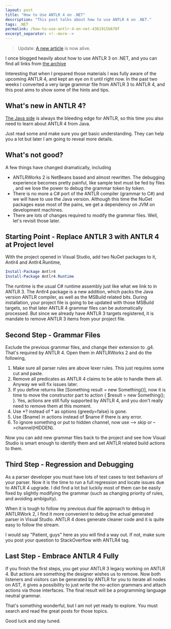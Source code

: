 ```yaml
---
layout: post
title: "How to Use ANTLR 4 on .NET"
description: "This post talks about how to use ANTLR 4 on .NET."
tags: .NET
permalink: /how-to-use-antlr-4-on-net-4361915b670f
excerpt_separator: <!--more-->
---
```

> Update: [A new article](/how-to-use-antlr-4-on-net-in-2017-d8bfe7efa74c) is now alive.

I once blogged heavily about how to use ANTLR 3 on .NET, and you can find all links from [the archive](/archives/)

Interesting that when I prepared those materials I was fully aware of the upcoming ANTLR 4, and kept an eye on it until right now. In the past two weeks I converted a very large grammar file from ANTLR 3 to ANTLR 4, and this post aims to show some of the hints and tips.
<!--more-->

## What's new in ANTLR 4?

[The Java side](https://theantlrguy.atlassian.net/wiki/display/ANTLR4/Getting+Started+with+ANTLR+v4) is always the bleeding edge for ANTLR, so this time you also need to learn about ANTLR 4 from Java.

Just read some and make sure you get basic understanding. They can help you a lot but later I am going to reveal more details.

## What's not good?

A few things have changed dramatically, including

* ANTLRWorks 2 is NetBeans based and almost rewritten. The debugging experience becomes pretty painful, like sample text must be fed by files , and we lose the power to debug the grammar token by token.
* There is no more a C# port of the ANTLR compiler (grammar to C#) and we will have to use the Java version. Although this time the NuGet packages ease most of the pains, we get a dependency on JVM on development machines.
* There are lots of changes required to modify the grammar files. Well, let's revisit those later.

## Starting Point - Replace ANTLR 3 with ANTLR 4 at Project level

With the project opened in Visual Studio, add two NuGet packages to it, Antlr4 and Antlr4.Runtime,

``` powershell
Install-Package Antlr4
Install-Package Antlr4.Runtime
```

The runtime is the usual C# runtime assembly just like what we link to in ANTLR 3. The Antlr4 package is a new addition, which packs the Java version ANTLR compiler, as well as the MSBuild related bits. During installation, your project file is going to be updated with those MSBuild targets, so that later ANTLR 4 grammar files can be automatically processed. But since we already have ANTLR 3 targets registered, it is mandate to remove ANTLR 3 items from your project file.

## Second Step - Grammar Files

Exclude the previous grammar files, and change their extension to .g4. That's required by ANTLR 4. Open them in ANTLRWorks 2 and do the following,

1. Make sure all parser rules are above lexer rules. This just requires some cut and paste.
1. Remove all predicates as ANTLR 4 claims to be able to handle them all. Anyway we will fix issues later.
1. If you define returns like [Something result = new Something()], now it is time to move the constructor part to action { $result = new Something(); }. Yes, actions are still fully supported by ANTLR 4, and you don't really need to remove them at this moment.
1. Use *? instead of * as options {greedy=false} is gone.
1. Use ($name) in actions instead of $name if there is any error.
1. To ignore something or put to hidden channel, now use –> skip or –>channel(HIDDEN).

Now you can add new grammar files back to the project and see how Visual Studio is smart enough to identify them and set ANTLR related build actions to them.

## Third Step - Regression and Debugging

As a parser developer you must have lots of test cases to test behaviors of your parser. Now it is the time to run a full regression and locate issues due to ANTLR 4 upgrade. I did find a lot but luckily most of them can be easily fixed by slightly modifying the grammar (such as changing priority of rules, and avoiding ambiguity).

When it is tough to follow my previous dual file approach to debug in ANTLRWork 2, I find it more convenient to debug the actual generated parser in Visual Studio. ANTLR 4 does generate cleaner code and it is quite easy to follow the stream.

I would say "Patient, guys" here as you will find a way out. If not, make sure you post your question to StackOverflow with ANTLR4 tag.

## Last Step - Embrace ANTLR 4 Fully

If you finish the first steps, you get your ANTLR 3 legacy working on ANTLR 4. But actions are something the designer wishes us to remove. Now both listeners and visitors can be generated by ANTLR for you to iterate all nodes on AST, it gives a possibility to just write the no-action grammars and attach actions via those interfaces. The final result will be a programming language neutral grammar.

That's something wonderful, but I am not yet ready to explore. You must search and read the great posts for those topics.

Good luck and stay tuned.
